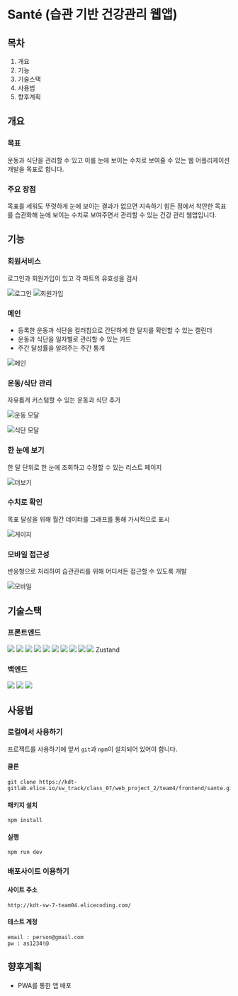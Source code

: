 # Santé (습관 기반 건강관리 웹앱)

## 목차

1. 개요
2. 기능
3. 기술스택
4. 사용법
5. 향후계획

## 개요

### 목표
운동과 식단을 관리할 수 있고 이를 눈에 보이는 수치로 보여줄 수 있는 웹 어플리케이션 개발을 목표로 합니다.

### 주요 장점
목표를 세워도 뚜렷하게 눈에 보이는 결과가 없으면 지속하기 힘든 점에서 착안한 목표를 습관화해 눈에 보이는 수치로 보여주면서 관리할 수 있는 건강 관리 웹앱입니다.

## 기능
### 회원서비스
로그인과 회원가입이 있고 각 파트의 유효성을 검사

![로그인](https://github.com/jieuning/sante-front/assets/108172664/063dde94-9548-4c31-9659-630aa90a9fa6)
![회원가입](https://github.com/jieuning/sante-front/assets/108172664/6d17d142-72df-4dda-b9a7-d2af5253bf2f)

### 메인
- 등록한 운동과 식단을 컬러칩으로 간단하게 한 달치를 확인할 수 있는 캘린더
- 운동과 식단을 일자별로 관리할 수 있는 카드
- 주간 달성률을 알려주는 주간 통계

![메인](https://github.com/jieuning/sante-front/assets/108172664/aa67c7f7-a798-429b-bfe1-ce4f4ea7aad6)
### 운동/식단 관리
자유롭게 커스텀할 수 있는 운동과 식단 추가

![운동 모달](https://github.com/jieuning/sante-front/assets/108172664/143e9cb8-bd19-46fd-ba40-57cb67845e95)

![식단 모달](https://github.com/jieuning/sante-front/assets/108172664/e7058a98-519d-435b-9fef-a274d5693568)
### 한 눈에 보기
한 달 단위로 한 눈에 조회하고 수정할 수 있는 리스트 페이지

![더보기](https://github.com/jieuning/sante-front/assets/108172664/6bbb5a97-3dee-457b-bb9f-4fa8707490d4)
### 수치로 확인
목표 달성을 위해 월간 데이터를 그래프를 통해 가시적으로 표시

![게이지](https://github.com/jieuning/sante-front/assets/108172664/ca0a29a8-1267-42f6-9960-993232ec4e58)
### 모바일 접근성
반응형으로 처리하여 습관관리를 위해 어디서든 접근할 수 있도록 개발

![모바일](https://github.com/jieuning/sante-front/assets/108172664/485a8b31-f8b1-401f-9b62-cf256fba7dd7)

## 기술스택

### 프론트엔드
<img src="https://img.shields.io/badge/React-61DAFB?style=for-the-badge&logo=React&logoColor=black">
<img src="https://img.shields.io/badge/TypeScript-3178C6?style=for-the-badge&logo=TypeScript&logoColor=white">
<img src="https://img.shields.io/badge/Prettier-F7B93E?style=for-the-badge&logo=Prettier&logoColor=black">
<img src="https://img.shields.io/badge/Axios-5A29E4?style=for-the-badge&logo=Axios&logoColor=white">
<img src="https://img.shields.io/badge/Vite-646CFF?style=for-the-badge&logo=Vite&logoColor=white">
<img src="https://img.shields.io/badge/date-fns-770C56?style=for-the-badge&logo=date-fns&logoColor=white">
<img src="https://img.shields.io/badge/ESLint-4B32C3?style=for-the-badge&logo=EsLint&logoColor=white">
<img src="https://img.shields.io/badge/styled-components-DB7093?style=for-the-badge&logo=styled-components&logoColor=white">
<img src="https://img.shields.io/badge/Figma-F24E1E?style=for-the-badge&logo=Figma&logoColor=white">
<img src="https://img.shields.io/badge/Jira-0052CC?style=for-the-badge&logo=Jira&logoColor=white">
Zustand

### 백엔드
<img src="https://img.shields.io/badge/MongoDB-47A248?style=for-the-badge&logo=MONGODB&logoColor=white">
<img src="https://img.shields.io/badge/Node.js-339933?style=for-the-badge&logo=Node.js&logoColor=white">
<img src="https://img.shields.io/badge/express-000000?style=for-the-badge&logo=express&logoColor=white">


## 사용법

### 로컬에서 사용하기
프로젝트를 사용하기에 앞서 `git`과 `npm`이 설치되어 있어야 합니다.
#### 클론
```
git clone https://kdt-gitlab.elice.io/sw_track/class_07/web_project_2/team4/frontend/sante.git
```
#### 패키지 설치
```
npm install
```
#### 실행
```
npm run dev
```
### 배포사이트 이용하기
#### 사이트 주소
```
http://kdt-sw-7-team04.elicecoding.com/
```
#### 테스트 계정
```
email : person@gmail.com
pw : as1234!@
```

## 향후계획

- PWA를 통한 앱 배포
